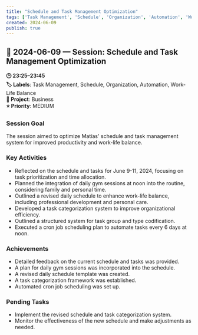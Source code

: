 ```yaml
---
title: "Schedule and Task Management Optimization"
tags: ['Task Management', 'Schedule', 'Organization', 'Automation', 'Work-Life Balance']
created: 2024-06-09
publish: true
---
```


## 📅 2024-06-09 — Session: Schedule and Task Management Optimization

**🕒 23:25–23:45**  
**🏷️ Labels**: Task Management, Schedule, Organization, Automation, Work-Life Balance  
**📂 Project**: Business  
**⭐ Priority**: MEDIUM  


### Session Goal
The session aimed to optimize Matías' schedule and task management system for improved productivity and work-life balance.

### Key Activities
- Reflected on the schedule and tasks for June 9-11, 2024, focusing on task prioritization and time allocation.
- Planned the integration of daily gym sessions at noon into the routine, considering family and personal time.
- Outlined a revised daily schedule to enhance work-life balance, including professional development and personal care.
- Developed a task categorization system to improve organizational efficiency.
- Outlined a structured system for task group and type codification.
- Executed a cron job scheduling plan to automate tasks every 6 days at noon.

### Achievements
- Detailed feedback on the current schedule and tasks was provided.
- A plan for daily gym sessions was incorporated into the schedule.
- A revised daily schedule template was created.
- A task categorization framework was established.
- Automated cron job scheduling was set up.

### Pending Tasks
- Implement the revised schedule and task categorization system.
- Monitor the effectiveness of the new schedule and make adjustments as needed.
